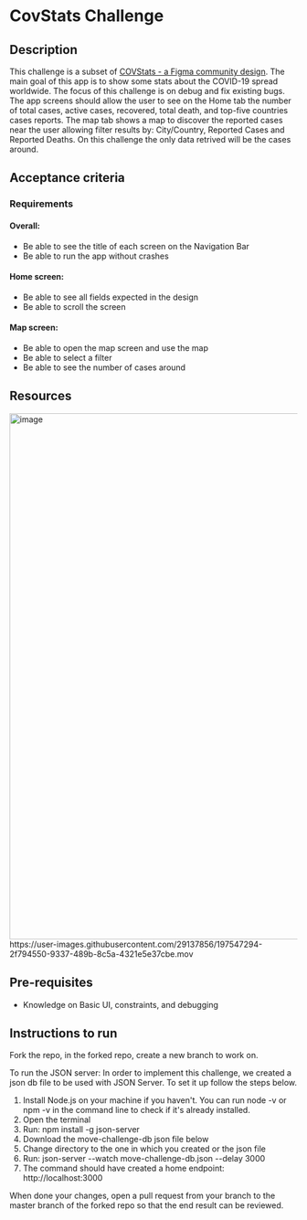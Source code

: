# CovStats Challenge 

## Description

This challenge is a subset of [COVStats - a Figma community design](https://www.figma.com/community/file/824267725540451043). The main goal of this app is to show some stats about the COVID-19 spread worldwide. The focus of this challenge is on debug and fix existing bugs. The app screens should allow the user to see on the Home tab the number of total cases, active cases, recovered, total death, and top-five countries cases reports. The map tab shows a map to discover the reported cases near the user allowing filter results by: City/Country, Reported Cases and Reported Deaths. On this challenge the only data retrived will be the cases around.

## Acceptance criteria

### Requirements

#### Overall: 
- Be able to see the title of each screen on the Navigation Bar 
- Be able to run the app without crashes 

#### Home screen: 
- Be able to see all fields expected in the design 
- Be able to scroll the screen 

#### Map screen: 
- Be able to open the map screen and use the map 
- Be able to select a filter 
- Be able to see the number of cases around

## Resources

<img width="921" alt="image" src="https://user-images.githubusercontent.com/29137856/197544338-c3369891-78d1-427c-8f37-ef1f23432b04.png">
https://user-images.githubusercontent.com/29137856/197547294-2f794550-9337-489b-8c5a-4321e5e37cbe.mov


## Pre-requisites

- Knowledge on Basic UI, constraints, and debugging

## Instructions to run

Fork the repo, in the forked repo, create a new branch to work on.

To run the JSON server: In order to implement this challenge, we created a json db file to be used with JSON Server. To set it up follow the steps below.

1. Install Node.js on your machine if you haven't. You can run node -v or npm -v in the command line to check if it's already installed.
2. Open the terminal
3. Run: npm install -g json-server
4. Download the move-challenge-db json file below
5. Change directory to the one in which you created or the json file
6. Run: json-server --watch move-challenge-db.json --delay 3000
7. The command should have created a home endpoint: http://localhost:3000

When done your changes, open a pull request from your branch to the master branch of the forked repo so that the end result can be reviewed.
